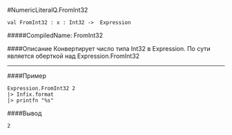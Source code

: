 #NumericLiteralQ.FromInt32

	val FromInt32 : x : Int32 ->  Expression


#####CompiledName: FromInt32


####Описание
Конвертирует число типа Int32 в Expression. По сути является оберткой над Expression.FromInt32

----------

####Пример

    Expression.FromInt32 2
    |> Infix.format
    |> printfn "%s"

####Вывод

	2



